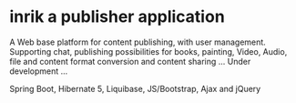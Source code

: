 # inrik a publisher application
A Web base platform for content publishing, with user management. Supporting chat, publishing possibilities for books, painting, Video, Audio, file and content format conversion and content sharing ... Under development ...
 
Spring Boot, Hibernate 5, Liquibase, JS/Bootstrap, Ajax and jQuery
